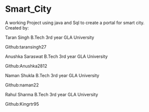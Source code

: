 # Smart_City
A working Project using java and Sql to create a portal for smart city.
Created by:

Taran Singh B.Tech 3rd year GLA University

Github:taransingh27

Anushka Saraswat B.Tech 3rd year GLA University

Github:Anushka2812

Naman Shukla B.Tech 3rd year GLA University

Github:naman22

Rahul Sharma B.Tech 3rd year GLA University 

Github:Kingrtr95
